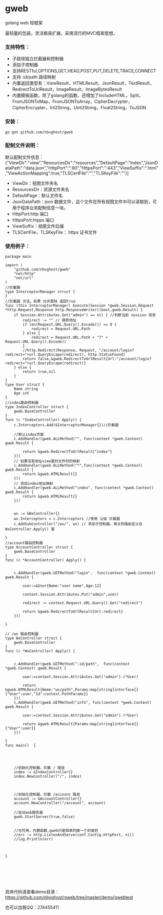 # gweb
golang web 轻框架

最轻量的包装，灵活极易扩展，采用流行的MVC框架思想。

### 支持特性：
  - 子路径独立拦截器和控制器
  - 添加子控制器
  - 支持RESTful,OPTIONS,GET,HEAD,POST,PUT,DELETE,TRACE,CONNECT
  - 支持 :id/path 路径映射
  - 内置返回类型有：ViewResult，HTMLResult，JsonResult，TextResult，RedirectToUrlResult，ImageResult，ImageBytesResult
  - 内置模板函数，除了golang的函数，还增加了IncludeHTML，Split，FromJSONToMap，FromJSONToArray，CipherDecrypter，CipherEncrypter，Int2String，Uint2String，Float2String，ToJSON

### 安装：

```sh
go get github.com/nbvghost/gweb
```

### 配制文件说明：
默认配制文件信息：
{"ViewDir":"view","ResourcesDir":"resources","DefaultPage":"index","JsonDataPath":"data.json","HttpPort":":80","HttpsPort":":443","ViewSuffix":".html","ViewActionMapping":true,"TLSCertFile":"","TLSKeyFile":""}]
  - ViewDir：视图文件夹名
  - ResourcesDir：资源文件夹名
  - DefaultPage：默认文件名
  - JsonDataPath：json 数据文件，这个文件在所有视图文件中可以读取到，可用于程序业务配制信息一块。
  - HttpPort:http 端口
  - HttpsPort:htpps 端口
  - ViewSuffix：视图文件后缀
  - TLSCertFile，TLSKeyFile： https 证书文件

### 使用例子：
```golang
package main

import (
	"github.com/nbvghost/gweb"
	"net/http"
	"net/url"
)
//拦截器
type InterceptorManager struct {
}
//拦截器 方法，如果 允许登陆 返回true
func (this InterceptorManager) Execute(Session *gweb.Session,Request *http.Request,Response http.ResponseWriter)(bool,gweb.Result) {
	if Session.Attributes.Get("admin") == nil { //判断当前 session 信息
		redirect := "" // 跳转地址
		if len(Request.URL.Query().Encode()) == 0 {
			redirect = Request.URL.Path
		} else {
			redirect = Request.URL.Path + "?" + Request.URL.Query().Encode()
		}
		//http.Redirect(Response, Request, "/account/login?redirect="+url.QueryEscape(redirect), http.StatusFound)
		return false,&gweb.RedirectToUrlResult{Url:"/account/login?redirect="+url.QueryEscape(redirect)}
	} else {
		return true,nil
	}
}
type User struct {
	Name string
	Age int
}
//index路由控制器
type IndexController struct {
	gweb.BaseController
}
func (c *IndexController) Apply() {
	c.Interceptors.Add(&InterceptorManager{})//拦截器

	//默认index页面
	c.AddHandler(gweb.ALLMethod("", func(context *gweb.Context) gweb.Result {

		return &gweb.RedirectToUrlResult{"index"}
	}))
	// 如果没有地址view里的文件时的映射
	c.AddHandler(gweb.ALLMethod("*",func(context *gweb.Context) gweb.Result {
		return &gweb.HTMLResult{}
	}))
	// 添加index地址映射
	c.AddHandler(gweb.ALLMethod("index", func(context *gweb.Context) gweb.Result {
		return &gweb.HTMLResult{}
	}))


	wx := &WxController{}
	wx.Interceptors = c.Interceptors //使用 父级 拦截器
	c.AddSubController("/wx/", wx) // 添加子控制器，相关的路由定义在 WxController.Apply() 里

}
//account路由控制器
type AccountController struct {
	gweb.BaseController
}
func (c *AccountController) Apply() {


	c.AddHandler(gweb.GETMethod("login",  func(context *gweb.Context) gweb.Result {

		user:=&User{Name:"user name",Age:12}

		context.Session.Attributes.Put("admin",user)

		redirect := context.Request.URL.Query().Get("redirect")

		return &gweb.RedirectToUrlResult{Url:redirect}
	}))

}

// /wx 路由控制器
type WxController struct {
	gweb.BaseController
}
func (c *WxController) Apply() {


	c.AddHandler(gweb.GETMethod(":id/path",  func(context *gweb.Context) gweb.Result {

		user:=context.Session.Attributes.Get("admin").(*User)

		return &gweb.HTMLResult{Name:"wx/path",Params:map[string]interface{}{"User":user,"Id":context.PathParams}}
	}))
	c.AddHandler(gweb.GETMethod("info", func(context *gweb.Context) gweb.Result {

		user:=context.Session.Attributes.Get("admin").(*User)

		return &gweb.HTMLResult{Params:map[string]interface{}{"User":user}}
	}))

}
func main()  {




	//初始化控制器，拦截 / 路径
	index := &IndexController{}
	index.NewController("/", index)



	//初始化控制器，拦截 /account 路径
	account := &AccountController{}
	account.NewController("/account", account)

	//启动web服务器
	gweb.StartServer(true,false)


	//也可用，内置函数,gweb只是简单的做一个封装的
	//err := http.ListenAndServe(conf.Config.HttpPort, nil)
	//log.Println(err)



}







```
具体代码请查看demo目录：https://github.com/nbvghost/gweb/tree/master/demo/gwebtest

也可以加我QQ：274455411
